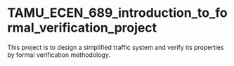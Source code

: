 # TAMU_ECEN_689_introduction_to_formal_verification_project
This project is to design a simplified traffic system and verify its properties by formal verification methodology. 
